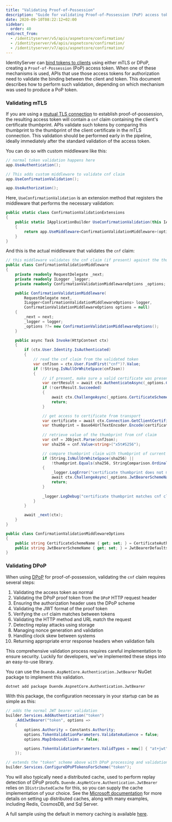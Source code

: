 ```yaml
---
title: "Validating Proof-of-Possession"
description: "Guide for validating Proof-of-Possession (PoP) access tokens in ASP.NET Core using mTLS or DPoP mechanisms"
date: 2020-09-10T08:22:12+02:00
sidebar:
  order: 40
redirect_from:
  - /identityserver/v5/apis/aspnetcore/confirmation/
  - /identityserver/v6/apis/aspnetcore/confirmation/
  - /identityserver/v7/apis/aspnetcore/confirmation/
---
```


IdentityServer can [bind tokens to clients](/identityserver/tokens/pop.md#proof-of-possession-styles) using either mTLS or
DPoP, creating a `Proof-of-Possession` (PoP) access token. When one of these mechanisms is used, APIs that use those
access tokens for authorization need to validate the binding between the client and token. This document describes how
to perform such validation, depending on which mechanism was used to produce a PoP token.

### Validating mTLS

If you are using a [mutual TLS connection](/identityserver/tokens/pop#mutual-tls) to establish proof-of-possession, the
resulting access token will contain a `cnf` claim containing the client's certificate thumbprint. APIs validate such
tokens by comparing this thumbprint to the thumbprint of the client certificate in the mTLS connection. This validation
should be performed early in the pipeline, ideally immediately after the standard validation of the access token.

You can do so with custom middleware like this:

```cs
// normal token validation happens here
app.UseAuthentication();

// This adds custom middleware to validate cnf claim
app.UseConfirmationValidation();

app.UseAuthorization();
```

Here, `UseConfirmationValidation` is an extension method that registers the middleware that performs the necessary
validation:

```cs
public static class ConfirmationValidationExtensions
{
    public static IApplicationBuilder UseConfirmationValidation(this IApplicationBuilder app, ConfirmationValidationMiddlewareOptions options = default)
    {
        return app.UseMiddleware<ConfirmationValidationMiddleware>(options ?? new ConfirmationValidationMiddlewareOptions());
    }
}
```

And this is the actual middleware that validates the `cnf` claim:

```cs
// this middleware validates the cnf claim (if present) against the thumbprint of the X.509 client certificate for the current client
public class ConfirmationValidationMiddleware
{
    private readonly RequestDelegate _next;
    private readonly ILogger _logger;
    private readonly ConfirmationValidationMiddlewareOptions _options;

    public ConfirmationValidationMiddleware(
        RequestDelegate next, 
        ILogger<ConfirmationValidationMiddlewareOptions> logger, 
        ConfirmationValidationMiddlewareOptions options = null)
    {
        _next = next;
        _logger = logger;
        _options ??= new ConfirmationValidationMiddlewareOptions();
    }

    public async Task Invoke(HttpContext ctx)
    {
        if (ctx.User.Identity.IsAuthenticated)
        {
            // read the cnf claim from the validated token
            var cnfJson = ctx.User.FindFirst("cnf")?.Value;
            if (!String.IsNullOrWhiteSpace(cnfJson))
            {
                // if present, make sure a valid certificate was presented as well
                var certResult = await ctx.AuthenticateAsync(_options.CertificateSchemeName);
                if (!certResult.Succeeded)
                {
                    await ctx.ChallengeAsync(_options.CertificateSchemeName);
                    return;
                }

                // get access to certificate from transport
                var certificate = await ctx.Connection.GetClientCertificateAsync();
                var thumbprint = Base64UrlTextEncoder.Encode(certificate.GetCertHash(HashAlgorithmName.SHA256));
                
                // retrieve value of the thumbprint from cnf claim
                var cnf = JObject.Parse(cnfJson);
                var sha256 = cnf.Value<string>("x5t#S256");

                // compare thumbprint claim with thumbprint of current TLS client certificate
                if (String.IsNullOrWhiteSpace(sha256) ||
                    !thumbprint.Equals(sha256, StringComparison.OrdinalIgnoreCase))
                {
                    _logger.LogError("certificate thumbprint does not match cnf claim.");
                    await ctx.ChallengeAsync(_options.JwtBearerSchemeName);
                    return;
                }
                
                _logger.LogDebug("certificate thumbprint matches cnf claim.");
            }
        }

        await _next(ctx);
    }
}

public class ConfirmationValidationMiddlewareOptions
{
    public string CertificateSchemeName { get; set; } = CertificateAuthenticationDefaults.AuthenticationScheme;
    public string JwtBearerSchemeName { get; set; } = JwtBearerDefaults.AuthenticationScheme;
}
```

### Validating DPoP

When using [DPoP](/identityserver/tokens/pop#enabling-dpop-in-identityserver) for proof-of-possession, validating the `cnf` claim requires several
steps:

1. Validating the access token as normal
2. Validating the DPoP proof token from the `DPoP` HTTP request header
3. Ensuring the authorization header uses the DPoP scheme
4. Validating the JWT format of the proof token
5. Verifying the `cnf` claim matches between tokens
6. Validating the HTTP method and URL match the request
7. Detecting replay attacks using storage
8. Managing nonce generation and validation
9. Handling clock skew between systems
10. Returning appropriate error response headers when validation fails

This comprehensive validation process requires careful implementation to ensure security. Luckily for
developers, we've implemented these steps into an easy-to-use library.

You can use the `Duende.AspNetCore.Authentication.JwtBearer` NuGet package to implement this validation.

```bash
dotnet add package Duende.AspnetCore.Authentication.JwtBearer
```

With this package, the configuration necessary in your startup can be as simple as this:

```cs
// adds the normal JWT bearer validation
builder.Services.AddAuthentication("token")
    .AddJwtBearer("token", options =>
    {
        options.Authority = Constants.Authority;
        options.TokenValidationParameters.ValidateAudience = false;
        options.MapInboundClaims = false;

        options.TokenValidationParameters.ValidTypes = new[] { "at+jwt" };
    });

// extends the "token" scheme above with DPoP processing and validation
builder.Services.ConfigureDPoPTokensForScheme("token");
```

You will also typically need a distributed cache, used to perform replay detection of DPoP
proofs. `Duende.AspNetCore.Authentication.JwtBearer` relies on `IDistributedCache` for this,
so you can supply the cache implementation of your choice. See the
[Microsoft documentation](https://learn.microsoft.com/en-us/aspnet/core/performance/caching/distributed?view=aspnetcore-8.0)
for more details on setting up distributed caches, along with many examples, including Redis, CosmosDB, and
Sql Server.

A full sample using the default in memory caching is available
[here](https://github.com/DuendeSoftware/Samples/tree/main/IdentityServer/v7/DPoP).
